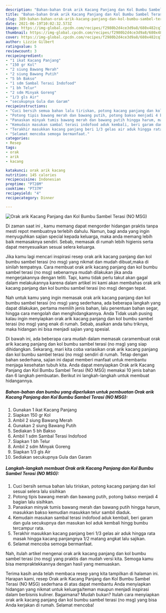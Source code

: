 ```yaml
---
description: "Bahan-bahan Orak arik Kacang Panjang dan Kol Bumbu Sambel Terasi (NO MSG) Sederhana dan Mudah Dibuat"
title: "Bahan-bahan Orak arik Kacang Panjang dan Kol Bumbu Sambel Terasi (NO MSG) Sederhana dan Mudah Dibuat"
slug: 389-bahan-bahan-orak-arik-kacang-panjang-dan-kol-bumbu-sambel-terasi-no-msg-sederhana-dan-mudah-dibuat
date: 2021-06-19T10:02:32.573Z
image: https://img-global.cpcdn.com/recipes/f2980b2d4ce3d9a8/680x482cq70/orak-arik-kacang-panjang-dan-kol-bumbu-sambel-terasi-no-msg-foto-resep-utama.jpg
thumbnail: https://img-global.cpcdn.com/recipes/f2980b2d4ce3d9a8/680x482cq70/orak-arik-kacang-panjang-dan-kol-bumbu-sambel-terasi-no-msg-foto-resep-utama.jpg
cover: https://img-global.cpcdn.com/recipes/f2980b2d4ce3d9a8/680x482cq70/orak-arik-kacang-panjang-dan-kol-bumbu-sambel-terasi-no-msg-foto-resep-utama.jpg
author: Lizzie Gilbert
ratingvalue: 5
reviewcount: 3
recipeingredient:
- "1 ikat Kacang Panjang"
- "150 gr Kol"
- "2 siung Bawang Merah"
- "2 siung Bawang Putih"
- "5 bh Bakso"
- "1 sdm Sambal Terasi Indofood"
- "1 bh Telur"
- "2 sdm Minyak Goreng"
- "1/3 gls Air"
- "secukupnya Gula dan Garam"
recipeinstructions:
- "Cuci bersih semua bahan lalu tiriskan, potong kacang panjang dan kol sesuai selera lalu sisihkan"
- "Potong tipis bawang merah dan bawang putih, potong bakso menjadi 4 bagian lalu sisihkan."
- "Panaskan minyak tumis bawang merah dan bawang putih hingga harum, masukkan bakso kemudian masukkan telur sambil diaduk."
- "Kemudain masukan sambal terasi indofood aduk kembali, beri garam dan gula secukupnya dan masukan kol aduk kembali hingg bumbu tercampur rata."
- "Terakhir masukkan kacang panjang beri 1/3 gelas air aduk hingga rata masak hingga kacang panjangnya 1/2 matang angkat lalu sajikan."
- "Selamat mencoba semoga bermanfaat."
categories:
- Resep
tags:
- orak
- arik
- kacang

katakunci: orak arik kacang 
nutrition: 145 calories
recipecuisine: Indonesian
preptime: "PT28M"
cooktime: "PT37M"
recipeyield: "4"
recipecategory: Dinner

---
```



![Orak arik Kacang Panjang dan Kol Bumbu Sambel Terasi (NO MSG)](https://img-global.cpcdn.com/recipes/f2980b2d4ce3d9a8/680x482cq70/orak-arik-kacang-panjang-dan-kol-bumbu-sambel-terasi-no-msg-foto-resep-utama.jpg)

Di zaman  saat ini , kamu memang dapat mengorder hidangan praktis tanpa mesti repot membuatnya terlebih dahulu. Namun, bagi anda yang ingin menyuguhkan sajian special kepada keluarga, maka anda memang lebih baik memasaknya sendiri. Sebab, memasak di rumah lebih higienis serta dapat menyesuaikan sesuai selera keluarga.

Jika kamu lagi mencari inspirasi resep orak arik kacang panjang dan kol bumbu sambel terasi (no msg) yang nikmat dan mudah dibuat,maka di sinilah tempatnya. Cara membuat orak arik kacang panjang dan kol bumbu sambel terasi (no msg)  sebenarnya mudah dilakukan jika anda mengerjakannya dengan teliti. Tapi, kamu tidak perlu takut akan gagal dalam melakukannya 
karena dalam artikel ini kami akan membahas orak arik kacang panjang dan kol bumbu sambel terasi (no msg) dengan tepat.  



Nah untuk kamu yang ingin memasak orak arik kacang panjang dan kol bumbu sambel terasi (no msg) yang sederhana, ada beberapa langkah yang dapat dilakukan, pertama memilih jenis bahan, lalu penentuan bahan segar, hingga cara mengolah dan menghidangkannya. Anda Tidak usah pusing kalau ingin menyiapkan orak arik kacang panjang dan kol bumbu sambel terasi (no msg) yang enak di rumah. Sebab, asalkan anda  tahu triknya, maka hidangan ini bisa menjadi sajian yang spesial.

Di bawah ini, ada beberapa cara mudah dalam memasak caramembuat orak arik kacang panjang dan kol bumbu sambel terasi (no msg) yang siap dihidangkan. Sekarang, mari kita coba variasikan orak arik kacang panjang dan kol bumbu sambel terasi (no msg) sendiri di rumah. Tetap dengan bahan sederhana, sajian ini dapat memberi manfaat untuk membantu menjaga kesehatan tubuh kita. Anda dapat menyiapkan Orak arik Kacang Panjang dan Kol Bumbu Sambel Terasi (NO MSG) memakai 10 jenis bahan dan 6 langkah pembuatan. Berikut ini langkah-langkah untuk membuat hidangannya.

<!--inarticleads1-->

##### Bahan-bahan dan bumbu yang diperlukan untuk pembuatan Orak arik Kacang Panjang dan Kol Bumbu Sambel Terasi (NO MSG):

1. Gunakan 1 ikat Kacang Panjang
1. Siapkan 150 gr Kol
1. Ambil 2 siung Bawang Merah
1. Gunakan 2 siung Bawang Putih
1. Sediakan 5 bh Bakso
1. Ambil 1 sdm Sambal Terasi Indofood
1. Siapkan 1 bh Telur
1. Ambil 2 sdm Minyak Goreng
1. Siapkan 1/3 gls Air
1. Sediakan secukupnya Gula dan Garam




<!--inarticleads2-->

##### Langkah-langkah membuat Orak arik Kacang Panjang dan Kol Bumbu Sambel Terasi (NO MSG):

1. Cuci bersih semua bahan lalu tiriskan, potong kacang panjang dan kol sesuai selera lalu sisihkan
1. Potong tipis bawang merah dan bawang putih, potong bakso menjadi 4 bagian lalu sisihkan.
1. Panaskan minyak tumis bawang merah dan bawang putih hingga harum, masukkan bakso kemudian masukkan telur sambil diaduk.
1. Kemudain masukan sambal terasi indofood aduk kembali, beri garam dan gula secukupnya dan masukan kol aduk kembali hingg bumbu tercampur rata.
1. Terakhir masukkan kacang panjang beri 1/3 gelas air aduk hingga rata masak hingga kacang panjangnya 1/2 matang angkat lalu sajikan.
1. Selamat mencoba semoga bermanfaat.




Nah, itulah artikel mengenai  orak arik kacang panjang dan kol bumbu sambel terasi (no msg)  yang praktis dan mudah versi kita. Semoga kamu bisa mempraktekkannya dengan hasil yang memuaskan. 

Terima kasih anda telah membaca resep yang kita tampilkan di halaman ini. Harapan kami, resep  Orak arik Kacang Panjang dan Kol Bumbu Sambel Terasi (NO MSG) sederhana di atas dapat membantu Anda menyiapkan hidangan yang nikmat untuk keluarga/teman maupun menjadi inspirasi dalam berbisnis kuliner. Bagaimana? Mudah bukan? Itulah cara menyiapkan orak arik kacang panjang dan kol bumbu sambel terasi (no msg) yang bisa Anda kerjakan di rumah. Selamat mencoba!

